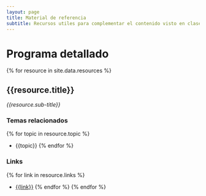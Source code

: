 ```yaml
---
layout: page
title: Material de referencia
subtitle: Recursos utiles para complementar el contenido visto en clase
---
```


# Programa detallado

{% for resource in site.data.resources %}
  
  ## {{resource.title}}
  
  _{{resource.sub-title}}_
  
  ### Temas relacionados
  {% for topic in resource.topic %}
  - {{topic}}
  {% endfor %}

  ### Links
  {% for link in resource.links %}
  - [{{link}}]({{link}})
  {% endfor %}
{% endfor %}